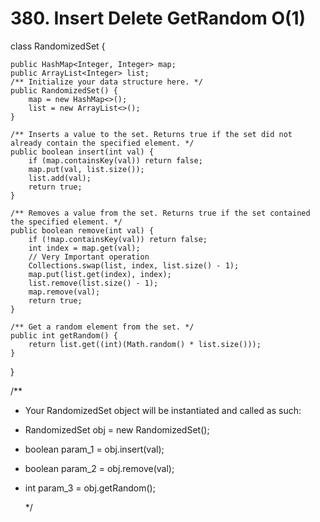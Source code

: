 # 380. Insert Delete GetRandom O\(1\)

class RandomizedSet {

```text
public HashMap<Integer, Integer> map;
public ArrayList<Integer> list;
/** Initialize your data structure here. */
public RandomizedSet() {
    map = new HashMap<>();
    list = new ArrayList<>();
}

/** Inserts a value to the set. Returns true if the set did not already contain the specified element. */
public boolean insert(int val) {
    if (map.containsKey(val)) return false;
    map.put(val, list.size());
    list.add(val);
    return true;
}

/** Removes a value from the set. Returns true if the set contained the specified element. */
public boolean remove(int val) {
    if (!map.containsKey(val)) return false;
    int index = map.get(val);
    // Very Important operation
    Collections.swap(list, index, list.size() - 1);
    map.put(list.get(index), index);
    list.remove(list.size() - 1);
    map.remove(val);
    return true;
}

/** Get a random element from the set. */
public int getRandom() {
    return list.get((int)(Math.random() * list.size()));
}
```

}

/\*\*

* Your RandomizedSet object will be instantiated and called as such:
* RandomizedSet obj = new RandomizedSet\(\);
* boolean param\_1 = obj.insert\(val\);
* boolean param\_2 = obj.remove\(val\);
* int param\_3 = obj.getRandom\(\);

  \*/

